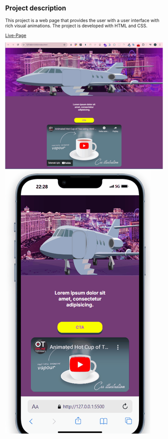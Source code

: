 ## Project description
This project is a web page that provides the user with a user interface with rich visual animations. The project is developed with HTML and CSS.

[Live-Page](https://adcropper-case-animation-zlhshn.vercel.app/)

![desktop](./desktop.gif)
![desktop](./mobile.gif)

